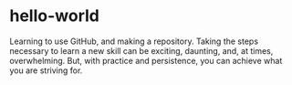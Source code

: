 # hello-world
Learning to use GitHub, and making a repository.
Taking the steps necessary to learn a new skill can be exciting, daunting, and, at times, overwhelming. But, with practice and persistence, you can achieve what you are striving for. 
